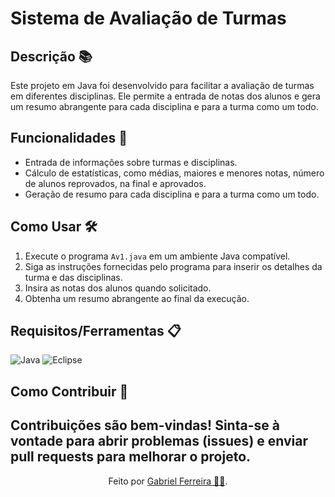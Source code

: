 # Sistema de Avaliação de Turmas

## Descrição 📚

Este projeto em Java foi desenvolvido para facilitar a avaliação de turmas em diferentes disciplinas. Ele permite a entrada de notas dos alunos e gera um resumo abrangente para cada disciplina e para a turma como um todo.

## Funcionalidades 🚀

- Entrada de informações sobre turmas e disciplinas.
- Cálculo de estatísticas, como médias, maiores e menores notas, número de alunos reprovados, na final e aprovados.
- Geração de resumo para cada disciplina e para a turma como um todo.

## Como Usar 🛠️

1. Execute o programa `Av1.java` em um ambiente Java compatível.
2. Siga as instruções fornecidas pelo programa para inserir os detalhes da turma e das disciplinas.
3. Insira as notas dos alunos quando solicitado.
4. Obtenha um resumo abrangente ao final da execução.

## Requisitos/Ferramentas 📋

![Java](https://img.shields.io/badge/java-%23ED8B00.svg?style=for-the-badge&logo=openjdk&logoColor=white)
![Eclipse](https://img.shields.io/badge/Eclipse-2C2255?style=for-the-badge&logo=eclipse&logoColor=white)
## Como Contribuir 🤝

Contribuições são bem-vindas! Sinta-se à vontade para abrir problemas (issues) e enviar pull requests para melhorar o projeto.
---

<div align="center">Feito por <a href="https://github.com/GabrielBhain">Gabriel Ferreira 🕵🏻</a>.</div>
